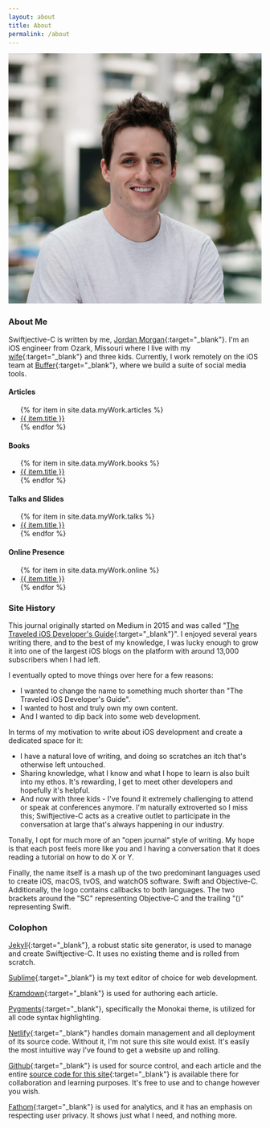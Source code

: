```yaml
---
layout: about
title: About
permalink: /about
---
```


<img id="headerImg" alt="headshot" src="/assets/images/about/headshot.jpeg" />

### About Me
Swiftjective-C is written by me, [Jordan Morgan](https://www.twitter.com/jordanmorgan10){:target="_blank"}. I'm an iOS engineer from Ozark, Missouri where I live with my [wife](https://www.instagram.com/jmorgan){:target="_blank"} and three kids. Currently, I work remotely on the iOS team at [Buffer](https://www.buffer.com){:target="_blank"}, where we build a suite of social media tools.

#### Articles 
<ul>
  {% for item in site.data.myWork.articles %}
    <li><a href="{{ item.link }}" target="_blank">{{ item.title }}</a></li>
  {% endfor %}
</ul>

#### Books 
<ul>
  {% for item in site.data.myWork.books %}
    <li><a href="{{ item.link }}" target="_blank">{{ item.title }}</a></li>
  {% endfor %}
</ul>

#### Talks and Slides 
<ul>
  {% for item in site.data.myWork.talks %}
    <li><a href="{{ item.link }}" target="_blank">{{ item.title }}</a></li>
  {% endfor %}
</ul>

#### Online Presence 
<ul>
  {% for item in site.data.myWork.online %}
    <li><a href="{{ item.link }}" target="_blank">{{ item.title }}</a></li>
  {% endfor %}
</ul>

### Site History
This journal originally started on Medium in 2015 and was called "[The Traveled iOS Developer's Guide](https://medium.com/the-traveled-ios-developers-guide){:target="_blank"}". I enjoyed several years writing there, and to the best of my knowledge, I was lucky enough to grow it into one of the largest iOS blogs on the platform with around 13,000 subscribers when I had left.

I eventually opted to move things over here for a few reasons:

- I wanted to change the name to something much shorter than "The Traveled iOS Developer's Guide".
- I wanted to host and truly own my own content.
- And I wanted to dip back into some web development.

In terms of my motivation to write about iOS development and create a dedicated space for it:

- I have a natural love of writing, and doing so scratches an itch that's otherwise left untouched. 
- Sharing knowledge, what I know and what I hope to learn is also built into my ethos. It's rewarding, I get to meet other developers and hopefully it's helpful. 
- And now with three kids - I've found it extremely challenging to attend or speak at conferences anymore. I'm naturally extroverted so I miss this; Swiftjective-C acts as a creative outlet to participate in the conversation at large that's always happening in our industry.

Tonally, I opt for much more of an "open journal" style of writing. My hope is that each post feels more like you and I having a conversation that it does reading a tutorial on how to do X or Y.

Finally, the name itself is a mash up of the two predominant languages used to create iOS, macOS, tvOS, and watchOS software. Swift and Objective-C. Additionally, the logo contains callbacks to both languages. The two brackets around the "SC" representing Objective-C and the trailing "()" representing Swift.

### Colophon
[Jekyll](https://jekyllrb.com){:target="_blank"}, a robust static site generator, is used to manage and create Swiftjective-C. It uses no existing theme and is rolled from scratch.

[Sublime](https://www.sublimetext.com){:target="_blank"} is my text editor of choice for web development. 

[Kramdown](https://kramdown.gettalong.org){:target="_blank"} is used for authoring each article.

[Pygments](http://pygments.org){:target="_blank"}, specifically the Monokai theme, is utilized for all code syntax highlighting.

[Netlify](https://www.netlify.com){:target="_blank"} handles domain management and all deployment of its source code. Without it, I'm not sure this site would exist. It's easily the most intuitive way I've found to get a website up and rolling.

[Github](https://www.github.com){:target="_blank"} is used for source control, and each article and the entire [source code for this site](https://github.com/DreamingInBinary/Swiftjective-C){:target="_blank"} is available there for collaboration and learning purposes. It's free to use and to change however you wish.

[Fathom](https://usefathom.com){:target="_blank"} is used for analytics, and it has an emphasis on respecting user privacy. It shows just what I need, and nothing more.
